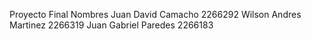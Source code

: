 Proyecto Final
Nombres
Juan David Camacho 2266292
Wilson Andres Martinez 2266319
Juan Gabriel Paredes 2266183
